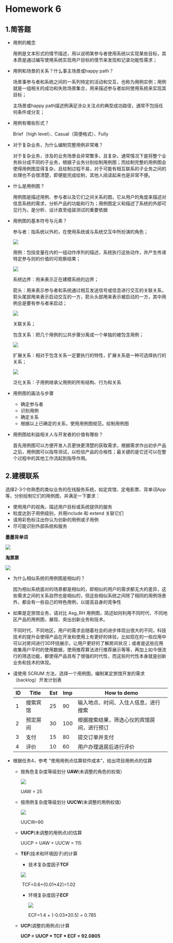 # Homework 6

## 1.简答题

- 用例的概念

  用例是文本形式的情节描述，用以说明某参与者使用系统以实现某些目标，其本质是通过编写使用系统实现用户目标的情节来发现和记录功能性需求；

- 用例和场景的关系？什么事主场景或happy path？

  场景事参与者和系统之间的一系列特定的活动和交互，也称为用例实例；用例就是一组相关的成功和失败场景集合，用来描述参与者如何使用系统来实现其目标；

  主场景或happy path描述例满足涉众关注点的典型成功路径，通常不包括任何条件或分支；

- 用例有哪些形式？

  Brief（high level）、Casual（简便格式）、Fully

- 对于复杂业务，为什么编制完整用例非常难？

  对于复杂业务，涉及的业务场景会非常繁多，且复杂，通常情况下是将整个业务拆分成不同的子业务，根据子业务分别绘制用例图；而绘制完整的用例图会使得用例图显得复杂，且绘制过程不易，对于可能有相互联系的子业务之间的处理也不会很清楚，即便能完成绘制，其他人阅读起来也是非常不便。

- 什么是用例图？

  用例图是描述用例、参与者以及它们之间关系的图，它从用户的角度来描述对信息系统的需求，分析产品的功能和行为；用例图定义和描述了系统的外部可见行为，是分析、设计直至组装测试的重要依据

- 用例图的基本符号与元素？

  参与者：指系统以外的，在使用系统或与系统交互中所扮演的角色；

  ![](images/WX20190407-163526.png)

  用例：包括变量在内的一组动作序列的描述，系统执行这些动作，并产生传递特定参与则的价值的可观察结果；

  ![](images/WX20190407-163934.png)

  系统边界：用来表示正在建模系统的边界；

  箭头：用来表示参与者和系统通过相互发送信号或信息进行交互的关联关系，箭头尾部用来表示启动交互的一方，箭头头部用来表示被启动的一方，其中用例总是要有参与者来启动；

  ![](images/WX20190407-164838.png)

  关联关系；

  包含关系：把几个用例的公共步骤分离成一个单独的被包含用例；

  ![](images/WX20190407-165516.png)

  扩展关系：相对于包含关系一定要执行的特性，扩展关系是一种可选择执行的关系；

  ![](images/WX20190407-165739.png)

  泛化关系：子用例继承父用例的所有结构、行为和关系

- 用例图的画法与步骤

  - 确定参与者
  - 识别用例
  - 确定关系
  - 根据以上已确定的关系，使用用例图规范，绘制用例图

- 用例图给利益相关人与开发者的价值有哪些？

  首先用例图可以方便开发人员更快更清楚的获取需求，根据需求作出初步产品之后，用例图可以指导测试，以检验产品的合格性；最关键的是它还可以在整个过程中的其他工作流起到指导作用。

## 2.建模联系

选择2-3个你熟悉的类似业务的在线服务系统，如定宾馆、定电影票、背单词App等，分别绘制它们的用例图，并满足一下要求：

- 使用用户的视角，描述用户目标或系统提供的服务
- 粒度达到子用例级别，并用include 和 extend 关联它们
- 请用彩色标注出你认为创新的用例或子用例
- 尽可能识别外部系统和服务

**墨墨背单词**

![](images/momo.jpg)

**淘票票**

![](images/taopiaopiao.jpg)

- 为什么相似系统的用例图是相似的？

  因为相似系统面对的场景都是相似的，即相似的用户的需求都无大的差异，这些需求之间的关系自然也是相似的，但这些相似系统之间除了相同的用例场景外，都会有一些自己的特色用例，以提高自身的竞争性

- 如果是定旅馆业务，请对比 Asg_RH 用例图，简述如何利用不同时代、不同地区产品的用例图，展现、突出创新业务和技术。

  不同时代、不同地区，用户的需求会随着社会的进步体现出很大的不同，科技技术的提升会使得产品在开发和使用上有更好的体验，比如现在的一些应用中可以对房间进行3D环绕展示，让用户更好的了解房间状况；或者是这些应用收集用户平时的使用数据，使用推荐算法进行推荐展示等等，再加上如今很流行的筛选功能，都使得产品具有了很强的时代性，而这些时代性本身就是创新业务和技术的体现。

- 请使用 SCRUM 方法，选择一个用例图，编制某定旅馆开发的需求（backlog）开发计划表

  | ID   | Title    | Est  | Imp  | How to demo                                |
  | ---- | -------- | ---- | ---- | ------------------------------------------ |
  | 1    | 搜索宾馆 | 25   | 90   | 输入地点、时间、入住人信息，进行搜索       |
  | 2    | 预定房间 | 30   | 100  | 根据搜索结果，筛选心仪的宾馆房间，进行预订 |
  | 3    | 支付     | 15   | 80   | 提交订单并支付                             |
  | 4    | 评价     | 10   | 60   | 用户办理退房后进行评价                     |

- 根据任务4，参考 "使用用例点估算软件成本”，给出项目用例点的估算

  - 按角色复杂度等级划分 **UAW**(未调整的角色的权值）

    ![](images/UAW.png)

    UAW = 25

  - 按用例复杂度等级划分 **UUCW**(未调整的用例权值)

    ![](images/UCW.png)

    UUCW=90

  - **UUCP**(未调整的用例点)的估算

    UUCP = UAW + UUCW = 115

  - **TEF**(技术和环境因子)的计算

    - 技术复杂度因子**TCF**

    ![](images/TCF.png)

    ​	TCF=0.6+​(0.01*42)=1.02

    - 环境复杂度因子**ECF**

      ![](images/ECF.png)

      ECF=1.4 + (-0.03*20.5) = 0.785

  - **UCP**(调整的用例点)计算

    **UCP = UUCP * TCF * ECF = 92.0805**

    

    

    

    

    





